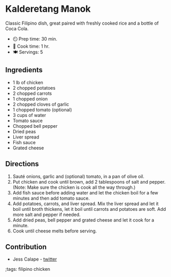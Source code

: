 # Kalderetang Manok

Classic Filipino dish, great paired with freshly cooked rice and a bottle of Coca Cola.

- ⏲️ Prep time: 30 min.
- 🍳 Cook time: 1 hr.
- 🍽️ Servings: 5

## Ingredients

- 1 lb of chicken
- 2 chopped potatoes
- 2 chopped carrots
- 1 chopped onion
- 2 chopped cloves of garlic
- 1 chopped tomato (optional)
- 3 cups of water
- Tomato sauce
- Chopped bell pepper
- Dried peas
- Liver spread
- Fish sauce
- Grated cheese

## Directions

1. Sauté onions, garlic and (optional) tomato, in a pan of olive oil.
2. Put chicken and cook until brown, add 2 tablespoons of salt and pepper. (Note: Make sure the chicken is cook all the way through.)
3. Add fish sauce before adding water and let the chicken boil for a few minutes and then add tomato sauce.
4. Add potatoes, carrots, and liver spread. Mix the liver spread and let it boil until broth thickens, let it boil until carrots and potatoes are soft. Add more salt and pepper if needed.
5. Add dried peas, bell pepper and grated cheese and let it cook for a minute.
6. Cook until cheese melts before serving.

## Contribution

- Jess Calape - [twitter](https://twitter.com/justjess1128)

;tags: filipino chicken
